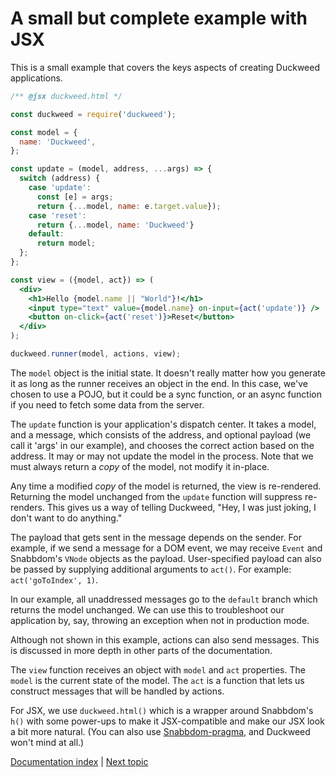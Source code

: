 # A small but complete example with JSX

This is a small example that covers the keys aspects of creating Duckweed
applications.

```jsx
/** @jsx duckweed.html */

const duckweed = require('duckweed');

const model = {
  name: 'Duckweed',
};

const update = (model, address, ...args) => {
  switch (address) {
    case 'update':
      const [e] = args;
      return {...model, name: e.target.value});
    case 'reset':
      return {...model, name: 'Duckweed'}
    default:
      return model;
  };
};

const view = ({model, act}) => (
  <div>
    <h1>Hello {model.name || "World"}!</h1>
    <input type="text" value={model.name} on-input={act('update')} />
    <button on-click={act('reset')}>Reset</button>
  </div>
);

duckweed.runner(model, actions, view);
```

The `model` object is the initial state. It doesn't really matter how you
generate it as long as the runner receives an object in the end. In this case,
we've chosen to use a POJO, but it could be a sync function, or an async
function if you need to fetch some data from the server.

The `update` function is your application's dispatch center. It takes a model,
and a message, which consists of the address, and optional payload (we call it
'args' in our example), and chooses the correct action based on the address. It
may or may not update the model in the process. Note that we must always return
a *copy* of the model, not modify it in-place.

Any time a modified *copy* of the model is returned, the view is re-rendered.
Returning the model unchanged from the `update` function will suppress
re-renders. This gives us a way of telling Duckweed, "Hey, I was just joking, I
don't want to do anything."

The payload that gets sent in the message depends on the sender. For example, if
we send a message for a DOM event, we may receive `Event` and Snabbdom's `VNode`
objects as the payload. User-specified payload can also be passed by supplying
additional arguments to `act()`. For example: `act('goToIndex', 1)`.

In our example, all unaddressed messages go to the `default` branch which
returns the model unchanged. We can use this to troubleshoot our application by,
say, throwing an exception when not in production mode.

Although not shown in this example, actions can also send messages. This is
discussed in more depth in other parts of the documentation.

The `view` function receives an object with `model` and `act` properties. The
`model` is the current state of the model. The `act` is a function that lets us
construct messages that will be handled by actions.

For JSX, we use `duckweed.html()` which is a wrapper around Snabbdom's `h()`
with some power-ups to make it JSX-compatible and make our JSX look a bit more
natural. (You can also use
[Snabbdom-pragma](https://github.com/Swizz/snabbdom-pragma), and Duckweed won't
mind at all.)

[Documentation index](../main.md) | [Next topic](./mav-intro.md)
